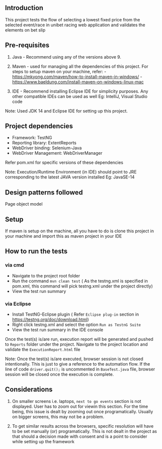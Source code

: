 ## Introduction
This project tests the flow of selecting a lowest fixed price from the selected event/race in unibet racing web application and validates the elements on bet slip

## Pre-requisites
1) Java  - Recommend using any of the versions above 9.

2) Maven - used for managing all the dependencies of this project. 
   For steps to setup maven on your machine, refer:
        - https://mkyong.com/maven/how-to-install-maven-in-windows/
        - https://www.baeldung.com/install-maven-on-windows-linux-mac
        
3) IDE - Recommend installing Eclipse IDE for simplicity purposes. Any other compatible IDEs can be used as well Eg: IntelliJ, Visual Studio code

Note: Used JDK 14 and Eclipse IDE for setting up this project.

## Project dependencies
* Framework: TestNG
* Reporting library: ExtentReports
* WebDriver binding: Selenium-Java
* WebDriver Management: WebDriverManager

Refer pom.xml for specific versions of these dependencies

Note: Execution/Runtime Environment (in IDE) should point to JRE corresponding to the latest JAVA version installed Eg: JavaSE-14

## Design patterns followed
Page object model

## Setup
If maven is setup on the machine, all you have to do is clone this project in your machine and import this as maven project in your IDE


## How to run the tests
### via cmd
- Navigate to the project root folder
- Run the command `mvn clean test` ( As the testng.xml is specified in pom.xml, this command will pick testng.xml under the project directly)
- View the test run summary

### via Eclipse
- Install TestNG-Eclipse plugin ( Refer `Eclipse plug-in` section in https://testng.org/doc/download.html)
- Right click testng.xml and select the option `Run as TestnG Suite`
- View the test run summary in the IDE console

Once the test(s) is/are run, execution report will be generated and pushed to `Reports` folder under the project. Navigate to the project location and validate the `ExecutionReport.html` file

Note: Once the test(s) is/are executed, browser session is not closed intentionally. This is just to give a reference to the automation flow. If the line of code `driver.quit();` is uncommented in `BaseTest.java` file, browser session will be closed once the execution is complete.


## Considerations
1) On smaller screens i.e. laptops, `next to go events` section is not displayed. User has to zoom out for viewin this section. For the time being, this issue is dealt by zooming out once programatically. Usually on bigger screens, this may not be a problem.

2) To get similar results across the browsers, specific resolution will have to be set manually (or) programatically. This is not dealt in the project as that should a decision made with consent and is a point to consider while setting up the framework
